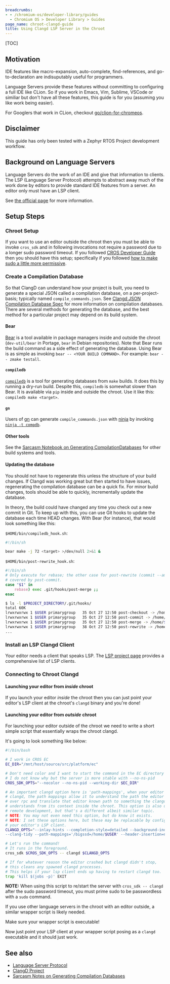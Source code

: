 ```yaml
---
breadcrumbs:
- - /chromium-os/developer-library/guides
  - Chromium OS > Developer Library > Guides
page_name: chroot-clangd-guide
title: Using Clangd LSP Server in the Chroot
---
```


[TOC]

## Motivation

IDE features like macro-expansion, auto-complete, find-references, and
go-to-declaration are indisuputably useful for programmers.

Language Servers provide these features without committing to configuring a full
IDE like CLion.
So if you work in Emacs, Vim, Sublime, VSCode or similiar but don't have all
these features, this guide is for you (assuming you like work being easier).

For Googlers that work in CLion, checkout [go/clion-for-chromeos][go-clion].

## Disclaimer

This guide has only been tested with a Zephyr RTOS Project development workflow.

## Background on Language Servers

Language Servers do the work of an IDE and give that information to clients.
The LSP (Language Server Protocol) attempts to abstract away much of the work
done by editors to provide standard IDE features from a server.
An editor only must have an LSP client.

See [the official page][lsp] for more information.

## Setup Steps

### Chroot Setup

If you want to use an editor outside the chroot then you must be able to invoke
`cros_sdk` and in following invocations not require a password due to a longer
sudo password timeout.
If you followed [CROS Developer Guide][cros-dev-guide] then you should have this
setup; specifically if you followed [how to make sudo a little more
permissive][permissive-sudo].

### Create a Compilation Database

So that ClangD can understand how your project is built, you need to generate a
special JSON called a compilation database, on a per-project-basis; typically
named `compile_commands.json`. See [Clangd JSON Compilation Database
Spec][clangd-c-db] for more information on compilation databases. There are
several methods for generating the database, and the best method for a
particular project may depend on its build system.

#### Bear

[Bear][bear] is a tool available in package managers inside and outside the
chroot (`dev-util/bear` in Portage, `bear` in Debian repositories). Note that
Bear runs the build command as a side effect of generating the database. Using
Bear is as simple as invoking `bear -- <YOUR BUILD COMMAND>`. For example: `bear
-- zmake testall`.

#### `compiledb`

[`compiledb`][compiledb] is a tool for generating databases from `make` builds.
It does this by running a dry-run build. Despite this, `compiledb` is somewhat
slower than Bear. It is available via `pip` inside and outside the chroot. Use
it like this: `compiledb make <target>`.

#### `gn`

Users of [gn][gn] can generate `compile_commands.json` with [ninja][ninja] by
invoking [`ninja -t compdb`][ninja-tools].

#### Other tools

See the [Sarcasm Notebook on Generating CompilationDatabases][sarcasm-c-db] for
other build systems and tools.

#### Updating the database

You should not have to regenerate this unless the structure of your build
changes. If Clangd was working great but then started to have issues,
regenerating the compilation database can be a quick fix. For minor build
changes, tools should be able to quickly, incrementally update the database.

In theory, the build could have changed any time you check out a new commit in
Git. To keep up with this, you can use Git hooks to update the database each
time HEAD changes. With Bear (for instance), that would look something like
this:

`$HOME/bin/compiledb_hook.sh`:
```sh
#!/bin/sh

bear make -j 72 <target> >/dev/null 2>&1 &
```

`$HOME/bin/post-rewrite_hook.sh`:
```sh
#!/bin/sh
# Only execute for rebase; the other case for post-rewrite (commit --amend) is
# covered by post-commit.
case "$1" in
    rebase) exec .git/hooks/post-merge ;;
esac
```

```sh
$ ls -l $PROJECT_DIRECTORY/.git/hooks/
total 60K
lrwxrwxrwx 1 $USER primarygroup   35 Oct 27 12:50 post-checkout -> /home/$USER/bin/compiledb_hook.sh
lrwxrwxrwx 1 $USER primarygroup   35 Oct 27 12:50 post-commit -> /home/$USER/bin/compiledb_hook.sh
lrwxrwxrwx 1 $USER primarygroup   35 Oct 27 12:50 post-merge -> /home/$USER/bin/compiledb_hook.sh
lrwxrwxrwx 1 $USER primarygroup   38 Oct 27 12:50 post-rewrite -> /home/$USER/bin/post-rewrite_hook.sh
...
```


[comment]: # (TODO http://b/204810365 - compilation db from emerge)

### Install an LSP Clangd Client

Your editor needs a client that speaks LSP.
The [LSP project page][lsp-clients] provides a comprehensive list of LSP
clients.

### Connecting to Chroot Clangd

#### Launching your editor from *inside* chroot

If you launch your editor *inside* the chroot then you can just point your
editor's LSP client at the chroot's `clangd` binary and you're done!

#### Launching your editor from *outside* chroot

For launching your editor outside of the chroot we need to write a short simple
script that essentially wraps the chroot clangd.

It's going to look something like below:

```bash
#!/bin/bash

# I work in CROS EC
EC_DIR="/mnt/host/source/src/platform/ec"

# Don't need color and I want to start the command in the EC directory
# I do not know why but the server is more stable with --no-ns-pid
CROS_SDK_OPTS="--nocolor --no-ns-pid --working-dir $EC_DIR"

# An important clangd option here is 'path-mappings', when your editor talks to
# clangd, the path mappings allow it to understand the path the editor is sending
# over rpc and translate that editor known path to something the clangd server
# understands from its context inside the chroot. This option is also useful for
# remote development, but that's a different albeit similar topic.
# NOTE: You may not even need this option, but do know it exists.
# NOTE: I set these options here, but these may be replacable by configuring
# your editor's LSP client.
CLANGD_OPTS="--inlay-hints --completion-style=detailed --background-index \
--clang-tidy --path-mappings='/bigssd=/home/$USER' --header-insertion=never"

# Let's run the command!
# It runs in the foreground.
cros_sdk $CROS_SDK_OPTS -- clangd $CLANGD_OPTS

# If for whatever reason the editor crashed but clangd didn't stop,
# this cleans any spawned clangd processes.
# This helps if your lsp client ends up having to restart clangd too.
trap 'kill $(jobs -p)' EXIT
```

**NOTE:** When using this script to re/start the server with `cros_sdk --
clangd` after the sudo password timeout, you must prime sudo to be passwordless
with a `sudo` command.

If you use other language servers in the chroot with an editor outside, a
similar wrapper script is likely needed.

Make sure your wrapper script is executable!

Now just point your LSP client at your wrapper script posing as a `clangd`
executable and it should just work.

## See also

* [Language Server Protocol][lsp]
* [ClangD Project][clangd]
* [Sarcasm Notes on Generating Compilation Databases][sarcasm-c-db]

[bear]: https://github.com/rizsotto/Bear
[clangd]: https://clangd.llvm.org
[clangd-c-db]: https://clang.llvm.org/docs/JSONCompilationDatabase.html
[compiledb]: https://github.com/nickdiego/compiledb
[cros-dev-guide]: ./developer_guide.md#chromiumos-developer-guide
[gn]: https://gn.googlesource.com/gn
[go-clion]: http://go/clion-for-chromeos
[lsp]: https://microsoft.github.io/language-server-protocol
[lsp-clients]: https://langserver.org/#implementations-client
[ninja]: https://ninja-build.org
[ninja-tools]: https://ninja-build.org/manual.html#_extra_tools
[permissive-sudo]: ./tips-and-tricks.md#how-to-make-sudo-a-little-more-permissive
[sarcasm-c-db]: https://sarcasm.github.io/notes/dev/compilation-database.html#how-to-generate-a-json-compilation-database
